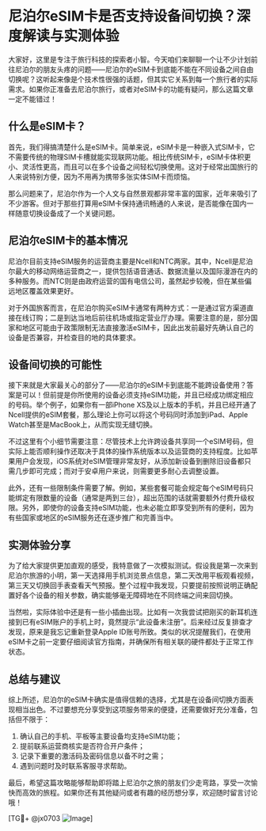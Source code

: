 # 尼泊尔eSIM卡是否支持设备间切换？深度解读与实测体验

大家好，这里是专注于旅行科技的探索者小智。今天咱们来聊聊一个让不少计划前往尼泊尔的朋友头疼的问题——尼泊尔的eSIM卡到底能不能在不同设备之间自由切换呢？这听起来像是个技术性很强的话题，但其实它关系到每一个旅行者的实际需求。如果你正准备去尼泊尔旅行，或者对eSIM卡的功能有疑问，那么这篇文章一定不能错过！

## 什么是eSIM卡？

首先，我们得搞清楚什么是eSIM卡。简单来说，eSIM卡是一种嵌入式SIM卡，它不需要传统的物理SIM卡槽就能实现联网功能。相比传统SIM卡，eSIM卡体积更小、灵活性更高，而且可以在多个设备之间轻松切换使用。这对于经常出国旅行的人来说特别方便，因为不用再为携带多张实体SIM卡而烦恼。

那么问题来了，尼泊尔作为一个人文与自然景观都非常丰富的国家，近年来吸引了不少游客。但对于那些打算用eSIM卡保持通讯畅通的人来说，是否能像在国内一样随意切换设备成了一个关键问题。

## 尼泊尔eSIM卡的基本情况

尼泊尔目前支持eSIM服务的运营商主要是Ncell和NTC两家。其中，Ncell是尼泊尔最大的移动网络运营商之一，提供包括语音通话、数据流量以及国际漫游在内的多种服务。而NTC则是由政府运营的国有电信公司，虽然起步较晚，但在某些偏远地区覆盖效果更好。

对于外国旅客而言，在尼泊尔购买eSIM卡通常有两种方式：一是通过官方渠道直接在线订购；二是到达当地后前往机场或指定营业厅办理。需要注意的是，部分国家和地区可能由于政策限制无法直接激活eSIM卡，因此出发前最好先确认自己的设备是否兼容，并检查目的地的具体要求。

## 设备间切换的可能性

接下来就是大家最关心的部分了——尼泊尔的eSIM卡到底能不能跨设备使用？答案是可以！但前提是你所使用的设备必须支持eSIM功能，并且已经成功绑定相应的号码。举个例子，如果你有一部iPhone XS及以上版本的手机，并且已经开通了Ncell提供的eSIM套餐，那么理论上你可以将这个号码同时添加到iPad、Apple Watch甚至是MacBook上，从而实现无缝切换。

不过这里有个小细节需要注意：尽管技术上允许跨设备共享同一个eSIM号码，但实际上能否顺利操作还取决于具体的操作系统版本以及运营商的支持程度。比如苹果用户会发现，iOS系统对eSIM管理非常友好，从添加新设备到删除旧设备都只需几步即可完成；而对于安卓用户来说，则需要更多耐心去调整设置。

此外，还有一些限制条件需要了解。例如，某些套餐可能会规定每个eSIM号码只能绑定有限数量的设备（通常是两到三台），超出范围的话就需要额外付费升级权限。另外，即使你的设备支持eSIM功能，也未必能立即享受到所有的便利，因为有些国家或地区的eSIM服务还在逐步推广和完善当中。

## 实测体验分享

为了给大家提供更加直观的感受，我特意做了一次模拟测试。假设我是第一次来到尼泊尔旅游的小明，第一天选择用手机浏览景点信息，第二天改用平板观看视频，第三天又切换回手表查看天气预报。整个过程中我发现，只要提前按照说明正确配置好各个设备的相关参数，确实能够毫无障碍地在不同终端之间来回切换。

当然啦，实际体验中还是有一些小插曲出现。比如有一次我尝试把刚买的新耳机连接到已有eSIM账户的手机上时，竟然提示“此设备未注册”。后来经过反复排查才发现，原来是我忘记重新登录Apple ID账号所致。类似的状况提醒我们，在使用eSIM卡之前一定要仔细阅读官方指南，并确保所有相关联的硬件都处于正常工作状态。

## 总结与建议

综上所述，尼泊尔的eSIM卡确实是值得信赖的选择，尤其是在设备间切换方面表现相当出色。不过要想充分享受到这项服务带来的便捷，还需要做好充分准备，包括但不限于：

1. 确认自己的手机、平板等主要设备均支持eSIM功能；
2. 提前联系运营商核实是否符合开户条件；
3. 记录下重要的激活码及密码信息以备不时之需；
4. 遇到问题时及时联系客服寻求帮助。

最后，希望这篇攻略能够帮助即将踏上尼泊尔之旅的朋友们少走弯路，享受一次愉快而高效的旅程。如果你还有其他疑问或者有趣的经历想分享，欢迎随时留言讨论哦！

[TG💪+ @jx0703 ![Image](https://github.com/user-attachments/assets/dbca1d08-cadb-493c-b0ec-ad6f7a83f270)]
